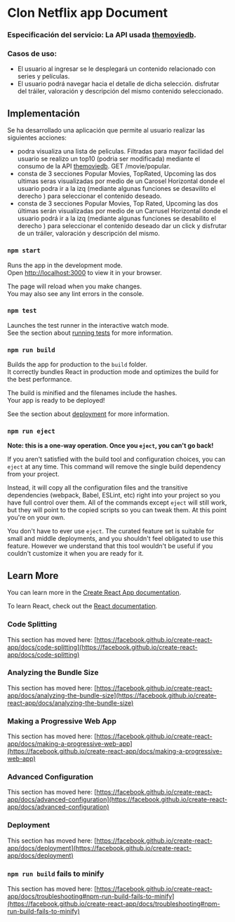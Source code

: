 # Clon Netflix app Document

 ### Especificación del servicio: La API usada [themoviedb](https://developers.themoviedb.org/3/getting-started/introduction).
 ### Casos de uso:
 - El usuario al ingresar se le desplegará un contenido relacionado con series y películas. 
 - El usuario podrá navegar hacia el detalle de dicha selección. disfrutar del tráiler, valoración y descripción del mismo contenido seleccionado.

## Implementación

Se ha desarrollado una aplicación que permite al usuario realizar las siguientes acciones:
- podra visualiza una lista de peliculas. Filtradas para mayor facilidad del usuario se realizo un top10 (podria ser modificada) mediante el consumo de la API  [themoviedb](https://developers.themoviedb.org/3/movies/get-popular-movies). GET /movie/popular. 
- consta de 3 secciones Popular Movies, TopRated, Upcoming las dos ultimas seras visualizadas por medio de un Carosel Horizontal donde el usuario podra ir a la izq (mediante algunas funciones se desavilito el derecho ) para seleccionar el contenido deseado. 
- consta de 3 secciones Popular Movies, Top Rated, Upcoming las dos últimas serán visualizadas por medio de un Carrusel Horizontal donde el usuario podrá ir a la izq (mediante algunas funciones se desabilito el derecho ) para seleccionar el contenido deseado dar un click y disfrutar de un tráiler, valoración y descripción del mismo.

### `npm start`

Runs the app in the development mode.\
Open [http://localhost:3000](http://localhost:3000) to view it in your browser.

The page will reload when you make changes.\
You may also see any lint errors in the console.

### `npm test`

Launches the test runner in the interactive watch mode.\
See the section about [running tests](https://facebook.github.io/create-react-app/docs/running-tests) for more information.

### `npm run build`

Builds the app for production to the `build` folder.\
It correctly bundles React in production mode and optimizes the build for the best performance.

The build is minified and the filenames include the hashes.\
Your app is ready to be deployed!

See the section about [deployment](https://facebook.github.io/create-react-app/docs/deployment) for more information.

### `npm run eject`

**Note: this is a one-way operation. Once you `eject`, you can't go back!**

If you aren't satisfied with the build tool and configuration choices, you can `eject` at any time. This command will remove the single build dependency from your project.

Instead, it will copy all the configuration files and the transitive dependencies (webpack, Babel, ESLint, etc) right into your project so you have full control over them. All of the commands except `eject` will still work, but they will point to the copied scripts so you can tweak them. At this point you're on your own.

You don't have to ever use `eject`. The curated feature set is suitable for small and middle deployments, and you shouldn't feel obligated to use this feature. However we understand that this tool wouldn't be useful if you couldn't customize it when you are ready for it.

## Learn More

You can learn more in the [Create React App documentation](https://facebook.github.io/create-react-app/docs/getting-started).

To learn React, check out the [React documentation](https://reactjs.org/).

### Code Splitting

This section has moved here: [https://facebook.github.io/create-react-app/docs/code-splitting](https://facebook.github.io/create-react-app/docs/code-splitting)

### Analyzing the Bundle Size

This section has moved here: [https://facebook.github.io/create-react-app/docs/analyzing-the-bundle-size](https://facebook.github.io/create-react-app/docs/analyzing-the-bundle-size)

### Making a Progressive Web App

This section has moved here: [https://facebook.github.io/create-react-app/docs/making-a-progressive-web-app](https://facebook.github.io/create-react-app/docs/making-a-progressive-web-app)

### Advanced Configuration

This section has moved here: [https://facebook.github.io/create-react-app/docs/advanced-configuration](https://facebook.github.io/create-react-app/docs/advanced-configuration)

### Deployment

This section has moved here: [https://facebook.github.io/create-react-app/docs/deployment](https://facebook.github.io/create-react-app/docs/deployment)

### `npm run build` fails to minify

This section has moved here: [https://facebook.github.io/create-react-app/docs/troubleshooting#npm-run-build-fails-to-minify](https://facebook.github.io/create-react-app/docs/troubleshooting#npm-run-build-fails-to-minify)
